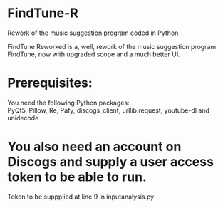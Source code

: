 # FindTune-R
Rework of the music suggestion program coded in Python


FindTune Reworked is a, well, rework of the music suggestion program FindTune, now with upgraded scope and a much better UI.


# Prerequisites:
You need the following Python packages:  
PyQt5, Pillow, Re, Pafy, discogs_client, urllib.request, youtube-dl and unidecode

# You also need an account on Discogs and supply a user access token to be able to run.
Token to be suppplied at line 9 in inputanalysis.py
